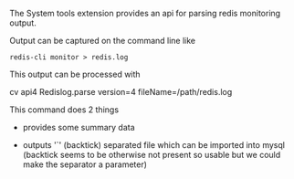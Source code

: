 The System tools extension provides an api for parsing redis monitoring output.

Output can be captured on the command line like

`redis-cli monitor > redis.log`

This output can be processed with

cv api4 Redislog.parse version=4 fileName=/path/redis.log


This command does 2 things

- provides some summary data

- outputs '`' (backtick) separated file which can be imported into mysql (backtick seems to be otherwise not present so usable but we could make the separator a parameter)
